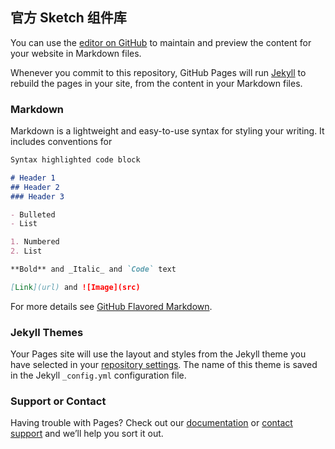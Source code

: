 ## 官方 Sketch 组件库

You can use the [editor on GitHub][1] to maintain and preview the content for your website in Markdown files.

Whenever you commit to this repository, GitHub Pages will run [Jekyll][2] to rebuild the pages in your site, from the content in your Markdown files.

### Markdown

Markdown is a lightweight and easy-to-use syntax for styling your writing. It includes conventions for

```markdown
Syntax highlighted code block

# Header 1
## Header 2
### Header 3

- Bulleted
- List

1. Numbered
2. List

**Bold** and _Italic_ and `Code` text

[Link](url) and ![Image](src)
```

For more details see [GitHub Flavored Markdown][3].

### Jekyll Themes

Your Pages site will use the layout and styles from the Jekyll theme you have selected in your [repository settings][4]. The name of this theme is saved in the Jekyll `_config.yml` configuration file.

### Support or Contact

Having trouble with Pages? Check out our [documentation][5] or [contact support][6] and we’ll help you sort it out.

[1]:	https://github.com/hobosans/sketch-library/edit/main/README.md
[2]:	https://jekyllrb.com/
[3]:	https://guides.github.com/features/mastering-markdown/
[4]:	https://github.com/hobosans/sketch-library/settings/pages
[5]:	https://docs.github.com/categories/github-pages-basics/
[6]:	https://support.github.com/contact